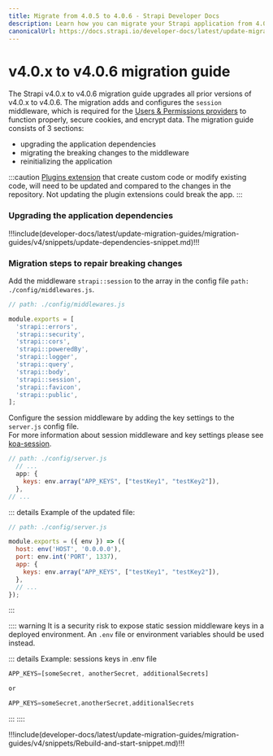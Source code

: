 ```yaml
---
title: Migrate from 4.0.5 to 4.0.6 - Strapi Developer Docs
description: Learn how you can migrate your Strapi application from 4.0.5 to 4.0.6.
canonicalUrl: https://docs.strapi.io/developer-docs/latest/update-migration-guides/migration-guides/v4/migration-guide-4.0.x-to4.0.6.html
---
```


# v4.0.x to v4.0.6 migration guide
<!---
Add 2-3 sentences summarizing the purpose of the migration
--->
The Strapi v4.0.x to v4.0.6 migration guide upgrades all prior versions of v4.0.x to v4.0.6. The migration adds and configures the `session` middleware, which is required for the [Users & Permissions providers](https://docs.strapi.io/user-docs/latest/settings/configuring-users-permissions-plugin-settings.html) to function properly, secure cookies, and encrypt data. The migration guide consists of 3 sections: 
  - upgrading the application dependencies
  - migrating the breaking changes to the middleware
  - reinitializing the application

<!-- 
General plugin extension callout
 -->


:::caution
 [Plugins extension](https://docs.strapi.io/developer-docs/latest/plugins/users-permissions.html) that create custom code or modify existing code, will need to be updated and compared to the changes in the repository. Not updating the plugin extensions could break the app.
:::


### Upgrading the application dependencies

<!---
The "update-dependencies-snippet" is used to make the migration follow a single document. Reuse the snippit in new migration guides for consistency and to save time. 
-->

!!!include(developer-docs/latest/update-migration-guides/migration-guides/v4/snippets/update-dependencies-snippet.md)!!!

<!-- 
end of snippet 
-->
<!--
Version-specific migration steps go here
-->
### Migration steps to repair breaking changes

Add the middleware `strapi::session` to the array in the config file `path: ./config/middlewares.js`. 

```jsx
// path: ./config/middlewares.js

module.exports = [
  'strapi::errors',
  'strapi::security',
  'strapi::cors',
  'strapi::poweredBy',
  'strapi::logger',
  'strapi::query',
  'strapi::body',
  'strapi::session',
  'strapi::favicon',
  'strapi::public',
];
```


Configure the session middleware by adding the key settings to the `server.js` config file. <br>
For more information about session middleware and key settings please see [koa-session](https://github.com/koajs/session/blob/master/Readme.md).
 <!--requires keys to secure the cookies and encrypt data, for more information please see [koa-session](https://github.com/koajs/session/blob/master/Readme.md). In order to properly configure the middleware add the key settings to the `server.js` config file:-->

```jsx
// path: ./config/server.js
  // ...
  app: {
    keys: env.array("APP_KEYS", ["testKey1", "testKey2"]),
  },
// ...
```
::: details Example of the updated file:
```jsx
// path: ./config/server.js

module.exports = ({ env }) => ({
  host: env('HOST', '0.0.0.0'),
  port: env.int('PORT', 1337),
  app: {
    keys: env.array("APP_KEYS", ["testKey1", "testKey2"]),
  },
  // ...
});
```
:::

:::: warning
It is a security risk to expose static session middleware keys in a deployed environment. An `.env` file or environment variables should be used instead.

::: details Example: sessions keys in .env file

```js
APP_KEYS=[someSecret, anotherSecret, additionalSecrets]

or 

APP_KEYS=someSecret,anotherSecret,additionalSecrets
```

:::
::::
<!-- end of version-specific migration steps
-->

<!--
Rebuild-and-start snippit here 
-->

!!!include(developer-docs/latest/update-migration-guides/migration-guides/v4/snippets/Rebuild-and-start-snippet.md)!!!


<!-- End of migration guide -->